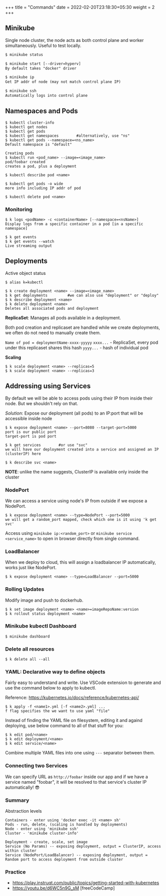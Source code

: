 +++
title = "Commands"
date = 2022-02-20T23:18:30+05:30
weight = 2
+++

## Minikube
Single node cluster, the node acts as both control plane and worker simultaneously. Useful to test locally.
```txt
$ minikube status

$ minikube start [--driver=hyperv]
By default takes "docker" driver

$ minikube ip
Get IP addr of node (may not match control plane IP)

$ minikube ssh
Automatically logs into control plane
```

## Namespaces and Pods
```
$ kubectl cluster-info
$ kubectl get nodes
$ kubectl get pods
$ kubectl get namespaces		#alternatively, use "ns"
$ kubectl get pods --namespace=<ns_name>
Default namespace is "default"

Creating pods
$ kubectl run <pod_name> --image=<image_name>
pod/foobar created
creates a pod, plus a deployment

$ kubectl describe pod <name>

$ kubectl get pods -o wide
more info including IP addr of pod

$ kubectl delete pod <name>
```

### Monitoring
```
$ k logs <podName> -c <containerName> [--namespace=<nsName>]
Display logs from a specific container in a pod [in a specific namespace]

$ k get events
$ k get events --watch
Live streaming output

```

## Deployments
Active object status
```
$ alias k=kubectl

$ k create deployment <name> --image=<image_name>
$ k get deployments			#we can also use "deployment" or "deploy"
$ k describe deployment <name>
$ k delete deployment <name>
Deletes all associated pods and deployment
```
**ReplicaSet**: Manages all pods available in a deployment.

Both pod creation and replicaset are handled while we create deployments, we often do not need to manually create them.

`Name of pod = deploymentName-xxxx-yyyyy`
`xxxx...` - ReplicaSet, every pod under this replicaset shares this hash
`yyyy...` - hash of individual pod

**Scaling**
```
$ k scale deployment <name> --replicas=5
$ k scale deployment <name> --replicas=3
```

## Addressing using Services
By default we will be able to access pods using their IP from inside their node. But we shouldn't rely on that.

_Solution_: Expose our deployment (all pods) to an IP:port that will be accessible inside node
```
$ k expose deployment <name> --port=8080 --target-port=5000
port is our public port
target-port is pod port

$ k get services		#or use "svc"
we will have our deployment created into a service and assigned an IP (clusterIP) here

$ k describe svc <name>
```
**NOTE**: unlike the name suggests, ClusterIP is available only inside the cluster 

### NodePort
We can access a service using node's IP from outside if we expose a NodePort.
```
$ k expose deployment <name> --type=NodePort --port=5000
we will get a random_port mapped, check which one is it using 'k get svc'
```
Access using `minikube ip:<random_port>` or `minikube service <service_name>` to open in browser directly from single command.

### LoadBalancer
When we deploy to cloud, this will assign a loadbalancer IP automatically, works just like NodePort.
```
$ k expose deployment <name> --type=LoadBalancer --port=5000
```

### Rolling Updates
Modify image and push to dockerhub.
```
$ k set image deployment <name> <name>=imageRepoName:version
$ k rollout status deployment <name>

```

### Minikube kubectl Dashboard
```
$ minikube dashboard
```

### Delete all resources
```
$ k delete all --all
```

### YAML: Declarative way to define objects
Fairly easy to understand and write. Use VSCode extension to generate and use the command below to apply to kubectl.

Reference: https://kubernetes.io/docs/reference/kubernetes-api/

```
$ k apply -f <name1>.yml [-f <name2>.yml] ...
f flag specifies the we want to use yaml "file"
```

Instead of finding the YAML file on filesystem, editing it and againd deploying, use below command to all of that stuff for you:
```
$ k edit pod/<name>
$ k edit deployment/<name>
$ k edit service/<name>
```

Combine multiple YAML files into one using `---` separator between them.

### Connecting two Services
We can specify URL as `http://foobar` inside our app and if we have a service named "foobar", it will be resolved to that service's cluster IP automatically! 😎

### Summary
Abstraction levels 
```
Containers - enter using 'docker exec -it <name> sh'
Pods - run, delete, (scaling is handled by deployments)
Node - enter using 'minikube ssh'
Cluster - 'minikube cluster-info'

Deployment - create, scale, set image
Service (No Params) -- exposing deployment, output = ClusterIP, access within cluster
Service (NodePort/LoadBalancer) -- exposing deployment, output = Random port to access deployment from outside cluster
```
### Practice
- https://play.instruqt.com/public/topics/getting-started-with-kubernetes
- https://youtu.be/d6WC5n9G_sM [freeCodeCamp]
